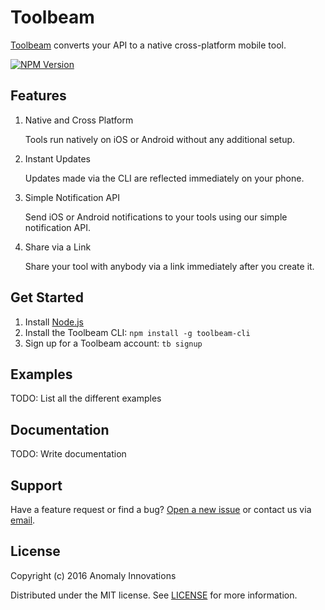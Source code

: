 # Toolbeam

[Toolbeam](https://toolbeam.com) converts your API to a native cross-platform mobile tool.

[![NPM Version][npm-image]][npm-url]

## Features

1. Native and Cross Platform

   Tools run natively on iOS or Android without any additional setup.

2. Instant Updates

   Updates made via the CLI are reflected immediately on your phone.

3. Simple Notification API

   Send iOS or Android notifications to your tools using our simple notification API.

4. Share via a Link

   Share your tool with anybody via a link immediately after you create it.

## Get Started

1. Install [Node.js](https://nodejs.org/)
2. Install the Toolbeam CLI: `npm install -g toolbeam-cli`
3. Sign up for a Toolbeam account: `tb signup`

## Examples

TODO: List all the different examples

## Documentation

TODO: Write documentation

## Support

Have a feature request or find a bug? [Open a new issue](https://github.com/AnomalyInnovations/toolbeam-cli/issues/new) or contact us via [email](mailto:contact@anomalyinnovations.com).

## License

Copyright (c) 2016 Anomaly Innovations

Distributed under the MIT license. See [LICENSE](LICENSE) for more information.

[npm-image]: https://img.shields.io/npm/v/toolbeam-cli.svg?style=flat-square
[npm-url]: https://www.npmjs.com/package/toolbeam-cli
